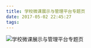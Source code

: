 ```yaml
---
title: 学校微课展示与管理平台专题页
date: 2017-05-02 22:45:27
tags:
---
```


![学校微课展示与管理平台专题页](/images/works/19学校微课展示与管理平台专题页.jpg)
